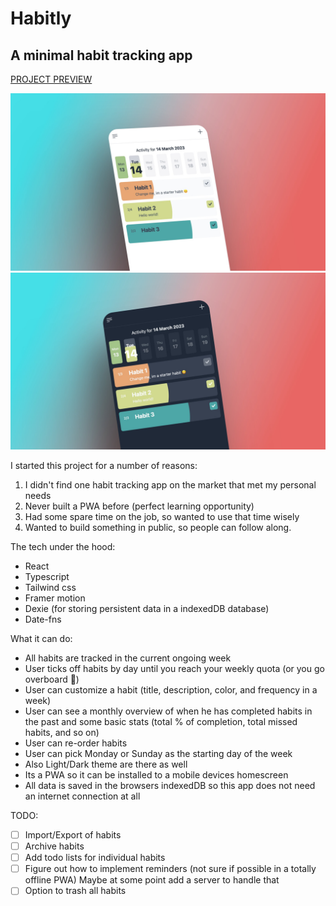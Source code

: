 # Habitly

## A minimal habit tracking app

[PROJECT PREVIEW](https://habitly.netlify.app/)

![preview light](preview/light-preview.jpg)
![preview light](preview/dark-preview.jpg)

I started this project for a number of reasons:

1. I didn't find one habit tracking app on the market that met my personal needs
2. Never built a PWA before (perfect learning opportunity)
3. Had some spare time on the job, so wanted to use that time wisely
4. Wanted to build something in public, so people can follow along.

The tech under the hood:

- React
- Typescript
- Tailwind css
- Framer motion
- Dexie (for storing persistent data in a indexedDB database)
- Date-fns

What it can do:

- All habits are tracked in the current ongoing week
- User ticks off habits by day until you reach your weekly quota (or you go overboard 💪)
- User can customize a habit (title, description, color, and frequency in a week)
- User can see a monthly overview of when he has completed habits in the past and some basic stats (total % of completion, total missed habits, and so on)
- User can re-order habits
- User can pick Monday or Sunday as the starting day of the week
- Also Light/Dark theme are there as well
- Its a PWA so it can be installed to a mobile devices homescreen
- All data is saved in the browsers indexedDB so this app does not need an internet connection at all

TODO:

- [ ] Import/Export of habits
- [ ] Archive habits
- [ ] Add todo lists for individual habits
- [ ] Figure out how to implement reminders (not sure if possible in a totally offline PWA)
      Maybe at some point add a server to handle that
- [ ] Option to trash all habits
